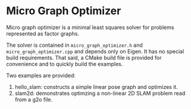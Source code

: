 # Micro Graph Optimizer
Micro graph optimizer is a minimal least squares solver for problems represented as factor graphs.

The solver is contained in `micro_graph_optimizer.h` and `micro_graph_optimizer.cpp` and depends only on Eigen. It has no special build requirements. That said, a CMake build file is provided for convenience and to quickly build the examples.

Two examples are provided:
1. hello_slam: constructs a simple linear pose graph and optimizes it.
2. slam2d: demonstrates optimzing a non-linear 2D SLAM problem read from a g2o file.
